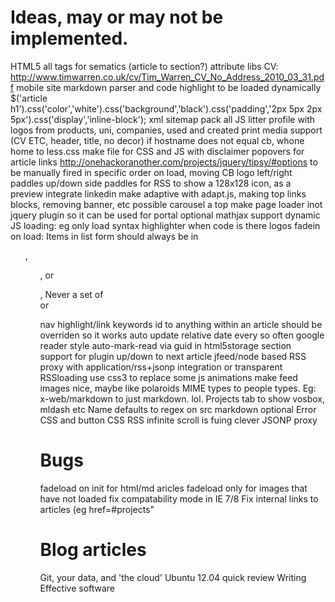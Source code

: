 # Ideas, may or may not be implemented.

HTML5 all tags for sematics (article to section?)
attribute libs
CV: http://www.timwarren.co.uk/cv/Tim_Warren_CV_No_Address_2010_03_31.pdf
mobile site
markdown parser and code highlight to be loaded dynamically
$('article h1').css('color','white').css('background','black').css('padding','2px 5px 2px 5px').css('display','inline-block');
xml sitemap
pack all JS
litter profile with logos from products, uni, companies, used and created
print media support (CV ETC, header, title, no decor)
if hostname does not equal cb, whone home
to less.css 
make file for CSS and JS
with disclaimer
popovers for article links http://onehackoranother.com/projects/jquery/tipsy/#options
to be manually fired in specific order on load, moving CB logo 
left/right paddles
up/down side paddles for RSS
to show a 128x128 icon, as a preview
integrate linkedin
make adaptive with adapt.js, making top links blocks, removing banner, etc
possible carousel a top
make page loader inot jquery plugin so it can be used for portal
optional mathjax support
dynamic JS loading: eg only load syntax highlighter when code is there
logos fadein on load:
Items in list form should always be in <ul>, <ol>, or <dl>, Never a set of <div> or <p> nav
highlight/link keywords
id to anything within an article should be overriden so it works
auto update relative date every so often
google reader style auto-mark-read via guid in html5storage
section support for plugin
up/down to next article
jfeed/node based RSS proxy with application/rss+jsonp integration or transparent RSSloading
use css3 to replace some js animations
make feed images nice, maybe like polaroids
MIME types to people types. Eg: x-web/markdown to just markdown. lol.
Projects tab to show vosbox, mldash etc
Name defaults to regex on src
markdown optional
Error CSS and button CSS
RSS infinite scroll is fuing clever JSONP proxy

# Bugs

fadeload on init for html/md aricles
fadeload only for images that have not loaded
fix compatability mode in IE 7/8
Fix internal links to articles (eg href=#projects"

# Blog articles

Git, your data, and 'the cloud'
Ubuntu 12.04 quick review
Writing Effective software
